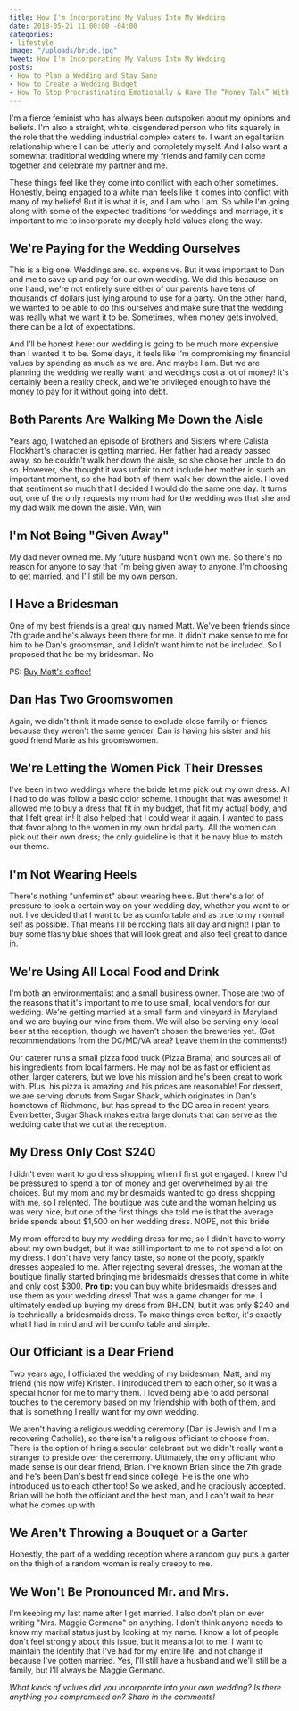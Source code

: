 ```yaml
---
title: How I'm Incorporating My Values Into My Wedding
date: 2018-05-21 11:00:00 -04:00
categories:
- lifestyle
image: "/uploads/bride.jpg"
tweet: How I'm Incorporating My Values Into My Wedding
posts:
- How to Plan a Wedding and Stay Sane
- How to Create a Wedding Budget
- How To Stop Procrastinating Emotionally & Have The “Money Talk” With Your S.O.
---
```


I'm a fierce feminist who has always been outspoken about my opinions and beliefs. I'm also a straight, white, cisgendered person who fits squarely in the role that the wedding industrial complex caters to. I want an egalitarian relationship where I can be utterly and completely myself. And I also want a somewhat traditional wedding where my friends and family can come together and celebrate my partner and me.

These things feel like they come into conflict with each other sometimes. Honestly, being engaged to a white man feels like it comes into conflict with many of my beliefs! But it is what it is, and I am who I am. So while I'm going along with some of the expected traditions for weddings and marriage, it's important to me to incorporate my deeply held values along the way.

## We're Paying for the Wedding Ourselves

This is a big one. Weddings are. so. expensive. But it was important to Dan and me to save up and pay for our own wedding. We did this because on one hand, we're not entirely sure either of our parents have tens of thousands of dollars just lying around to use for a party. On the other hand, we wanted to be able to do this ourselves and make sure that the wedding was really what we want it to be. Sometimes, when money gets involved, there can be a lot of expectations.

And I'll be honest here: our wedding is going to be much more expensive than I wanted it to be. Some days, it feels like I'm compromising my financial values by spending as much as we are. And maybe I am. But we are planning the wedding we really want, and weddings cost a lot of money! It's certainly been a reality check, and we're privileged enough to have the money to pay for it without going into debt.

## Both Parents Are Walking Me Down the Aisle

Years ago, I watched an episode of Brothers and Sisters where Calista Flockhart's character is getting married. Her father had already passed away, so he couldn't walk her down the aisle, so she chose her uncle to do so. However, she thought it was unfair to not include her mother in such an important moment, so she had both of them walk her down the aisle. I loved that sentiment so much that I decided I would do the same one day. It turns out, one of the only requests my mom had for the wedding was that she and my dad walk me down the aisle. Win, win!

## I'm Not Being "Given Away"

My dad never owned me. My future husband won't own me. So there's no reason for anyone to say that I'm being given away to anyone. I'm choosing to get married, and I'll still be my own person.

## I Have a Bridesman

One of my best friends is a great guy named Matt. We've been friends since 7th grade and he's always been there for me. It didn't make sense to me for him to be Dan's groomsman, and I didn't want him to not be included. So I proposed that he be my bridesman. No

PS: [Buy Matt's coffee!](http://simpleroastcoffee.com/)

## Dan Has Two Groomswomen

Again, we didn't think it made sense to exclude close family or friends because they weren't the same gender. Dan is having his sister and his good friend Marie as his groomswomen.

## We're Letting the Women Pick Their Dresses

I've been in two weddings where the bride let me pick out my own dress. All I had to do was follow a basic color scheme. I thought that was awesome! It allowed me to buy a dress that fit in my budget, that fit my actual body, and that I felt great in! It also helped that I could wear it again. I wanted to pass that favor along to the women in my own bridal party. All the women can pick out their own dress; the only guideline is that it be navy blue to match our theme.

## I'm Not Wearing Heels

There's nothing "unfeminist" about wearing heels. But there's a lot of pressure to look a certain way on your wedding day, whether you want to or not. I've decided that I want to be as comfortable and as true to my normal self as possible. That means I'll be rocking flats all day and night! I plan to buy some flashy blue shoes that will look great and also feel great to dance in.

## We're Using All Local Food and Drink

I'm both an environmentalist and a small business owner. Those are two of the reasons that it's important to me to use small, local vendors for our wedding. We're getting married at a small farm and vineyard in Maryland and we are buying our wine from them. We will also be serving only local beer at the reception, though we haven't chosen the breweries yet. (Got recommendations from the DC/MD/VA area? Leave them in the comments!)

Our caterer runs a small pizza food truck (Pizza Brama) and sources all of his ingredients from local farmers. He may not be as fast or efficient as other, larger caterers, but we love his mission and he's been great to work with. Plus, his pizza is amazing and his prices are reasonable! For dessert, we are serving donuts from Sugar Shack, which originates in Dan's hometown of Richmond, but has spread to the DC area in recent years. Even better, Sugar Shack makes extra large donuts that can serve as the wedding cake that we cut at the reception.

## My Dress Only Cost $240

I didn't even want to go dress shopping when I first got engaged. I knew I'd be pressured to spend a ton of money and get overwhelmed by all the choices. But my mom and my bridesmaids wanted to go dress shopping with me, so I relented. The boutique was cute and the woman helping us was very nice, but one of the first things she told me is that the average bride spends about $1,500 on her wedding dress. NOPE, not this bride.

My mom offered to buy my wedding dress for me, so I didn't have to worry about my own budget, but it was still important to me to not spend a lot on my dress. I don't have very fancy taste, so none of the poofy, sparkly dresses appealed to me. After rejecting several dresses, the woman at the boutique finally started bringing me bridesmaids dresses that come in white and only cost $300. **Pro tip:** you can buy white bridesmaids dresses and use them as your wedding dress! That was a game changer for me. I ultimately ended up buying my dress from BHLDN, but it was only $240 and is technically a bridesmaids dress. To make things even better, it's exactly what I had in mind and will be comfortable and simple.

## Our Officiant is a Dear Friend

Two years ago, I officiated the wedding of my bridesman, Matt, and my friend (his now wife) Kristen. I introduced them to each other, so it was a special honor for me to marry them. I loved being able to add personal touches to the ceremony based on my friendship with both of them, and that is something I really want for my own wedding.

We aren't having a religious wedding ceremony (Dan is Jewish and I'm a recovering Catholic), so there isn't a religious officiant to choose from. There is the option of hiring a secular celebrant but we didn't really want a stranger to preside over the ceremony. Ultimately, the only officiant who made sense is our dear friend, Brian. I've known Brian since the 7th grade and he's been Dan's best friend since college. He is the one who introduced us to each other too! So we asked, and he graciously accepted. Brian will be both the officiant and the best man, and I can't wait to hear what he comes up with.

## We Aren't Throwing a Bouquet or a Garter

Honestly, the part of a wedding reception where a random guy puts a garter on the thigh of a random woman is really creepy to me.

## We Won't Be Pronounced Mr. and Mrs.

I'm keeping my last name after I get married. I also don't plan on ever writing "Mrs. Maggie Germano" on anything. I don't think anyone needs to know my marital status just by looking at my name. I know a lot of people don't feel strongly about this issue, but it means a lot to me. I want to maintain the identity that I've had for my entire life, and not change it because I've gotten married. Yes, I'll still have a husband and we'll still be a family, but I'll always be Maggie Germano.

*What kinds of values did you incorporate into your own wedding? Is there anything you compromised on? Share in the comments!*